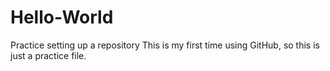 # Hello-World
Practice setting up a repository
This is my first time using GitHub, so this is just a practice file.
